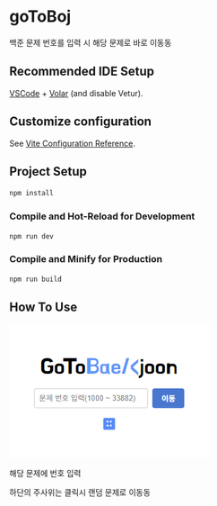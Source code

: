 # goToBoj

백준 문제 번호를 입력 시 해당 문제로 바로 이동동

## Recommended IDE Setup

[VSCode](https://code.visualstudio.com/) + [Volar](https://marketplace.visualstudio.com/items?itemName=Vue.volar) (and disable Vetur).

## Customize configuration

See [Vite Configuration Reference](https://vite.dev/config/).

## Project Setup

```sh
npm install
```

### Compile and Hot-Reload for Development

```sh
npm run dev
```

### Compile and Minify for Production

```sh
npm run build
```

## How To Use

![alt text](image.png)

해당 문제에 번호 입력

하단의 주사위는 클릭시 랜덤 문제로 이동동